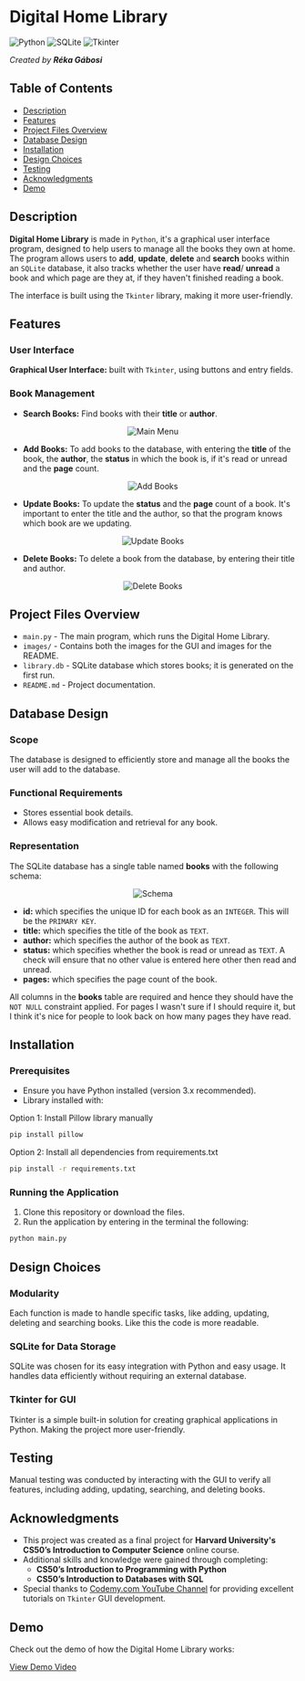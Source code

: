 # Digital Home Library
![Python](https://img.shields.io/badge/Python-3.x-blue)
![SQLite](https://img.shields.io/badge/Database-SQLite-003B57?logo=sqlite&logoColor=white)
![Tkinter](https://img.shields.io/badge/Tkinter-GUI-informational)

_Created by **Réka Gábosi**_

## Table of Contents

- [Description](#description)
- [Features](#features)
- [Project Files Overview](#project-files-overview)
- [Database Design](#database-design)
- [Installation](#installation)
- [Design Choices](#design-choices)
- [Testing](#testing)
- [Acknowledgments](#acknowledgments)
- [Demo](#demo)

## Description

**Digital Home Library** is made in `Python`, it's a graphical user interface program, designed to help users to manage all the books they own at home.
The program allows users to **add**, **update**, **delete** and **search** books within an `SQLite` database, it also tracks whether the user have
**read**/ **unread** a book and which page are they at, if they haven't finished reading a book.

The interface is built using the `Tkinter` library, making it more user-friendly.

## Features

### User Interface

**Graphical User Interface:** built with `Tkinter`, using buttons and entry fields.

### Book Management

* **Search Books:** Find books with their **title** or **author**.

<div align="center">
    <img src="images/readme_images/main_menu.png" alt="Main Menu">
</div>

* **Add Books:** To add books to the database, with entering the **title** of the book, the **author**, the **status** in which the book is, if it's read or unread and the **page** count.

<div align="center">
    <img src="images/readme_images/add_book.png" alt="Add Books">
</div>

* **Update Books:** To update the **status** and the **page** count of a book. It's important to enter the title and the author, so that the program knows which book are we updating.

<div align="center">
    <img src="images/readme_images/update_book.png" alt="Update Books">
</div>

* **Delete Books:** To delete a book from the database, by entering their title and author.

<div align="center">
    <img src="images/readme_images/delete_book.png" alt="Delete Books">
</div>

## Project Files Overview

* `main.py` - The main program, which runs the Digital Home Library.
* `images/` - Contains both the images for the GUI and images for the README.
* `library.db` - SQLite database which stores books; it is generated on the first run.
* `README.md` - Project documentation.

## Database Design

### Scope

The database is designed to efficiently store and manage all the books the user will add to the database.

### Functional Requirements

* Stores essential book details.
* Allows easy modification and retrieval for any book.

### Representation

The SQLite database has a single table named **books** with the following schema:

<div align="center">
    <img src="images/readme_images/schema.png" alt="Schema">
</div>

* **id:** which specifies the unique ID for each book as an `INTEGER`. This will be the `PRIMARY KEY`.
* **title:** which specifies the title of the book as `TEXT`.
* **author:** which specifies the author of the book as `TEXT`.
* **status:** which specifies whether the book is read or unread as `TEXT`. A check will ensure that no other value is entered here other then read and unread.
* **pages:** which specifies the page count of the book.

All columns in the **books** table are required and hence they should have the `NOT NULL` constraint applied. For pages I wasn't sure if I should require it, but I think it's nice for people to look back on how many pages they have read.

## Installation

### Prerequisites

* Ensure you have Python installed (version 3.x recommended).
* Library installed with:

Option 1: Install Pillow library manually
```bash
pip install pillow
```
Option 2: Install all dependencies from requirements.txt
```bash
pip install -r requirements.txt
```

### Running the Application

1. Clone this repository or download the files.
2. Run the application by entering in the terminal the following:

```bash
python main.py
```

## Design Choices

### Modularity

Each function is made to handle specific tasks, like adding, updating, deleting and searching books. Like this the code is more readable.

### SQLite for Data Storage

SQLite was chosen for its easy integration with Python and easy usage. It handles data efficiently without requiring an external database.

### Tkinter for GUI

Tkinter is a simple built-in solution for creating graphical applications in Python. Making the project more user-friendly.

## Testing

Manual testing was conducted by interacting with the GUI to verify all features, including adding, updating, searching, and deleting books.

## Acknowledgments

- This project was created as a final project for **Harvard University's CS50’s Introduction to Computer Science** online course.
- Additional skills and knowledge were gained through completing:
  - **CS50’s Introduction to Programming with Python**
  - **CS50’s Introduction to Databases with SQL**
- Special thanks to [Codemy.com YouTube Channel](https://www.youtube.com/@Codemycom) for providing excellent tutorials on `Tkinter` GUI development.

## Demo

Check out the demo of how the Digital Home Library works:

[View Demo Video](images/readme_images/demo.mp4)